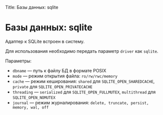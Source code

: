 Title: Базы данных: sqlite

# Базы данных: sqlite

Адаптер к SQLite встроен в систему.

Для использования необходимо передать параметр `driver` как `sqlite`.

Параметры:
* `dbname` — путь к файлу БД в формате POSIX
* `mode` — режим открытия файла: `ro/rw/rwc/memory`
* `cache` — режим кеширования: `shared` для `SQLITE_OPEN_SHAREDCACHE`, `private` для `SQLITE_OPEN_PRIVATECACHE`
* `threading` — `serialized` для `SQLITE_OPEN_FULLMUTEX`, `multithread` для `SQLITE_OPEN_NOMUTEX`
* `journal` — режим журналирования: `delete, truncate, persist, memory, wal, off`
